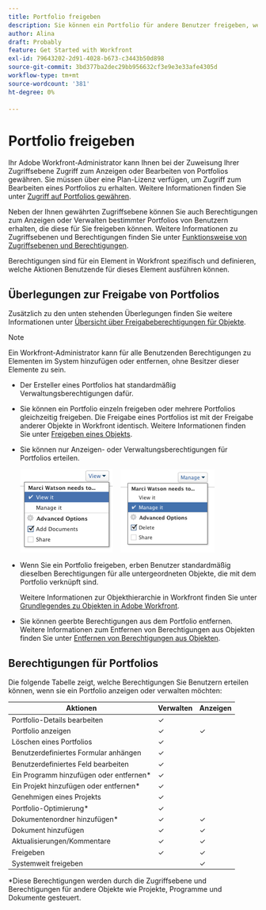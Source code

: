 ```yaml
---
title: Portfolio freigeben
description: Sie können ein Portfolio für andere Benutzer freigeben, wenn Sie über die Berechtigung zum Zugriff darauf verfügen.
author: Alina
draft: Probably
feature: Get Started with Workfront
exl-id: 79643202-2d91-4028-b673-c3443b50d898
source-git-commit: 3bd377ba2dec29bb956632cf3e9e3e33afe4305d
workflow-type: tm+mt
source-wordcount: '381'
ht-degree: 0%

---
```


# Portfolio freigeben

Ihr Adobe Workfront-Administrator kann Ihnen bei der Zuweisung Ihrer Zugriffsebene Zugriff zum Anzeigen oder Bearbeiten von Portfolios gewähren. Sie müssen über eine Plan-Lizenz verfügen, um Zugriff zum Bearbeiten eines Portfolios zu erhalten. Weitere Informationen finden Sie unter [Zugriff auf Portfolios gewähren](../../administration-and-setup/add-users/configure-and-grant-access/grant-access-portfolios.md).

Neben der Ihnen gewährten Zugriffsebene können Sie auch Berechtigungen zum Anzeigen oder Verwalten bestimmter Portfolios von Benutzern erhalten, die diese für Sie freigeben können. Weitere Informationen zu Zugriffsebenen und Berechtigungen finden Sie unter [Funktionsweise von Zugriffsebenen und Berechtigungen](../../administration-and-setup/add-users/access-levels-and-object-permissions/how-access-levels-permissions-work-together.md).

Berechtigungen sind für ein Element in Workfront spezifisch und definieren, welche Aktionen Benutzende für dieses Element ausführen können.

## Überlegungen zur Freigabe von Portfolios

Zusätzlich zu den unten stehenden Überlegungen finden Sie weitere Informationen unter [Übersicht über Freigabeberechtigungen für Objekte](../../workfront-basics/grant-and-request-access-to-objects/sharing-permissions-on-objects-overview.md).

>[!NOTE]
>
>Ein Workfront-Administrator kann für alle Benutzenden Berechtigungen zu Elementen im System hinzufügen oder entfernen, ohne Besitzer dieser Elemente zu sein.

* Der Ersteller eines Portfolios hat standardmäßig Verwaltungsberechtigungen dafür.
* Sie können ein Portfolio einzeln freigeben oder mehrere Portfolios gleichzeitig freigeben. Die Freigabe eines Portfolios ist mit der Freigabe anderer Objekte in Workfront identisch. Weitere Informationen finden Sie unter [Freigeben eines Objekts](../../workfront-basics/grant-and-request-access-to-objects/share-an-object.md).

* Sie können nur Anzeigen- oder Verwaltungsberechtigungen für Portfolios erteilen.

  ![](assets/screen-shot-2014-01-23-at-12.45.15-pm.png)    ![](assets/screen-shot-2014-01-22-at-10.03.43-am-190x167.png)

* Wenn Sie ein Portfolio freigeben, erben Benutzer standardmäßig dieselben Berechtigungen für alle untergeordneten Objekte, die mit dem Portfolio verknüpft sind.

  Weitere Informationen zur Objekthierarchie in Workfront finden Sie unter [Grundlegendes zu Objekten in Adobe Workfront](../../workfront-basics/navigate-workfront/workfront-navigation/understand-objects.md).

* Sie können geerbte Berechtigungen aus dem Portfolio entfernen. Weitere Informationen zum Entfernen von Berechtigungen aus Objekten finden Sie unter [Entfernen von Berechtigungen aus Objekten](../../workfront-basics/grant-and-request-access-to-objects/remove-permissions-from-objects.md).

## Berechtigungen für Portfolios

Die folgende Tabelle zeigt, welche Berechtigungen Sie Benutzern erteilen können, wenn sie ein Portfolio anzeigen oder verwalten möchten:

| **Aktionen** | **Verwalten** | **Anzeigen** |
|---|---|---|
| Portfolio-Details bearbeiten | ✓ |   |
| Portfolio anzeigen | ✓ | ✓ |
| Löschen eines Portfolios | ✓ |   |
| Benutzerdefiniertes Formular anhängen | ✓ |   |
| Benutzerdefiniertes Feld bearbeiten | ✓ |   |
| Ein Programm hinzufügen oder entfernen&#42; | ✓ |   |
| Ein Projekt hinzufügen oder entfernen&#42; | ✓ |   |
| Genehmigen eines Projekts | ✓ |   |
| Portfolio-Optimierung&#42; | ✓ |   |
| Dokumentenordner hinzufügen&#42; | ✓ | ✓ |
| Dokument hinzufügen | ✓ | ✓ |
| Aktualisierungen/Kommentare | ✓ | ✓ |
| Freigeben | ✓ | ✓ |
| Systemweit freigeben |   | ✓ |

*Diese Berechtigungen werden durch die Zugriffsebene und Berechtigungen für andere Objekte wie Projekte, Programme und Dokumente gesteuert.
